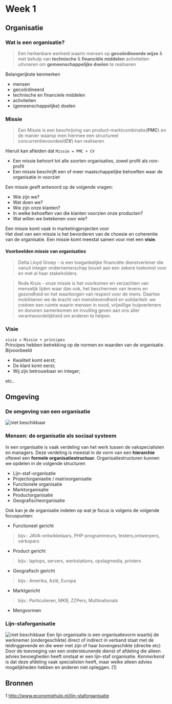 # Week 1

## Organisatie
### Wat is een organisatie?
> Een herkenbare eenheid waarin mensen op **gecoördineerde wijze** & met behulp van **technische** & **financiële middelen** activiteiten uitvoeren om **gemeenschappelijke doelen** te realiseren

Belangerijkste kenmerken
* mensen
* gecoördineerd
* technische en financiele middelen
* activiteiten
* (gemeenschappelijke) doelen

### Missie  
> Een Missie is een beschrijving van product-marktcombinatie(**PMC**) en de manier waarop men hiermee een structureel concurrentievoordeel(**CV**) kan realiseren  

Hieruit kan afleiden dat `Missie = PMC + CV`
* Een missie behoort tot alle soorten organisaties, zowel profit als non-profit  
* Een missie beschrijft een of meer maatschappelijke behoeften waar de organisatie in voorziet

Een missie geeft antwoord op de volgende vragen:  
- Wie zijn we?
- Wat doen we?
- Wie zijn onze klanten?
- In welke behoeften van die klanten voorzien onze producten?
- Wat willen we betekenen voor wie?

Een missie komt vaak in marketingprojecten voor  
Het doel van een missie is het bevorderen van de choesie en coherentie van de organisatie. Een missie komt meestal samen voor met een **visie**.

#### Voorbeelden missie van organisaties
> Delta Lloyd Groep - is een toegankelijke financiële dienstverlener die vanuit integer ondernemerschap bouwt aan een zekere toekomst voor en met al haar stakeholders. 

> Rode Kruis - onze missie is het voorkomen en verzachten van menselijk lijden waar dan ook, het beschermen van levens en gezondheid en het waarborgen van respect voor de mens. Daartoe mobiliseren we de kracht van menslievendheid en solidariteit: we creëren een ruimte waarin mensen in nood, vrijwillige hulpverleners en donoren samenkomen en invulling geven aan ons aller verantwoordelijkheid om anderen te helpen. 

### Visie
`visie = Missie + principes`  
Principes hebben betrekking op de normen en waarden van de organisatie. Bijvoorbeeld

* Kwaliteit komt eerst;
* De klant komt eerst;
* Wij zijn betrouwbaar en integer;
 
etc..

## Omgeving

### De omgeving van een organisatie
![niet beschikbaar][omgeving_van_organisatie]

[omgeving_van_organisatie]: https://cascuna.github.io/iitorg-samenvatting/static/img/Omgeving%20van%20organiastie.png "Omgeving van een organiastie"


### Mensen: de organisatie als sociaal systeem
In een organisatie is vaak verdeling van het werk tussen de vakspecialisten en managers. Deze verdeling is meestal in de vorm van een **hierarchie** oftewel een **formele organisatiestructuur**.
Organisatiestructuren kunnen we opdelen in de volgende structuren
* Lijn-staf-organisatie
* Projectorganiastie / matrixorganisatie
* Functionele organisatie
* Marktorganisatie
* Productorganisatie
* Geografischeorganisatie

Ook kan je de organisatie indelen op wat je focus is volgens de volgende focuspunten:
* Functioneel gericht 
> bijv.: JAVA-ontwikkelaars, PHP-programmeurs, testers,ontwerpers, verkopers
* Product gericht
> bijv.: laptops, servers, werkstations, opslagmedia, printers
* Geografisch gericht
> bijv.: Amerika, Azië, Europa
* Marktgericht
> bijv.: Particulieren, MKB, ZZPers, Multinationals
* Mengvormen

### Lijn-staforganisatie
![niet beschikbaar][lijnstaforganisatie]
Een lijn organisatie is een organisatievorm waarbij de werknemer (ondergeschikte) direct of indirect in verband staat met de leidinggevende en die weer met zijn of haar bovengeschikte (directie etc)
Door de toevoeging van een ondersteunende dienst of afdeling die alleen advies bevoegheden heeft onstaat er een lijn-staf organisatie.
*Kenmerkend* is dat deze afdeling vaak specialisten heeft, maar welke alleen advies mogelijkheden hebben en anderen niet opleggen. [1]

[lijnstaforganisatie]: https://cascuna.github.io/iitorg-samenvatting/static/img/lijn-staforganisatie.jpg "Een lijn-staf organiastie"









## Bronnen
1 http://www.economiehulp.nl/lijn-staforganisatie


